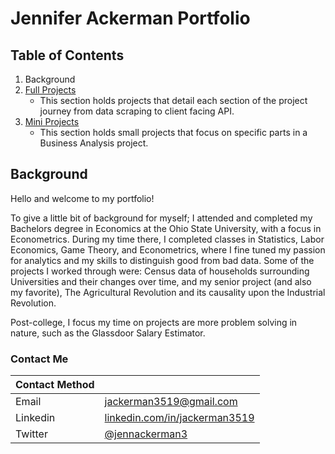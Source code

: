 # Jennifer Ackerman Portfolio

## Table of Contents
1. Background
2. [Full Projects](https://github.com/JennAckerman/Portfolio/tree/main/Full%20Projects)
    - This section holds projects that detail each section of the project journey from data scraping to client facing API.
3. [Mini Projects](https://github.com/JennAckerman/Portfolio/tree/main/Mini%20Projects)
    - This section holds small projects that focus on specific parts in a Business Analysis project.
    
## Background
Hello and welcome to my portfolio!

To give a little bit of background for myself; I attended and completed my Bachelors degree in Economics at the Ohio State University, with a focus in Econometrics.  During my time there, I completed classes in Statistics, Labor Economics, Game Theory, and Econometrics, where I fine tuned my passion for analytics and my skills to distinguish good from bad data.  Some of the projects I worked through were: Census data of households surrounding Universities and their changes over time, and my senior project (and also my favorite), The Agricultural Revolution and its causality upon the Industrial Revolution.

Post-college, I focus my time on projects are more problem solving in nature, such as the Glassdoor Salary Estimator.

### Contact Me

|Contact Method| |
|---------|---------|
|Email| jackerman3519@gmail.com|
|Linkedin| [linkedin.com/in/jackerman3519](https://www.linkedin.com/in/jackerman3519/)|
|Twitter|[@jennackerman3](https://twitter.com/JennAckerman3)|
